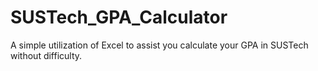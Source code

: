 # SUSTech_GPA_Calculator
A simple utilization of Excel to assist you calculate your GPA in SUSTech without difficulty.
